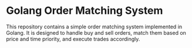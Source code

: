 # Golang Order Matching System
This repository contains a simple order matching system implemented in Golang. It is designed to handle buy and sell orders, match them based on price and time priority, and execute trades accordingly.